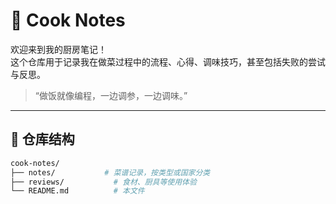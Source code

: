 # 🍳 Cook Notes

欢迎来到我的厨房笔记！  
这个仓库用于记录我在做菜过程中的流程、心得、调味技巧，甚至包括失败的尝试与反思。  

> “做饭就像编程，一边调参，一边调味。”

---

## 📁 仓库结构

```bash
cook-notes/
├── notes/           # 菜谱记录，按类型或国家分类
├── reviews/           # 食材、厨具等使用体验
└── README.md          # 本文件
